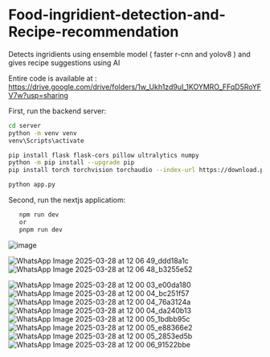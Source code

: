 # Food-ingridient-detection-and-Recipe-recommendation
Detects ingridients using ensemble model ( faster r-cnn and yolov8 ) and gives recipe suggestions using AI



Entire code is available at : https://drive.google.com/drive/folders/1w_Ukh1zd9uI_1KOYMRO_FFqD5RoYFV7w?usp=sharing

First, run the backend server:

```bash
cd server
python -m venv venv
venv\Scripts\activate

pip install flask flask-cors pillow ultralytics numpy
python -m pip install --upgrade pip
pip install torch torchvision torchaudio --index-url https://download.pytorch.org/whl/cu121

python app.py
```
Second, run the nextjs applicatiom:

```bash
   npm run dev
   or
   pnpm run dev
```


![image](https://github.com/user-attachments/assets/375986cf-4d56-4939-8f9e-5f832eb8f13f)

![WhatsApp Image 2025-03-28 at 12 06 49_ddd18a1c](https://github.com/user-attachments/assets/cf2f452f-3f30-45c7-9b11-a159b7f44bff)
![WhatsApp Image 2025-03-28 at 12 06 48_b3255e52](https://github.com/user-attachments/assets/cd80cf71-9bfe-441f-8bfe-6da5102ed87f)



![WhatsApp Image 2025-03-28 at 12 00 03_e00da180](https://github.com/user-attachments/assets/697e9ebc-c342-4246-85fe-8dca4ff3d4b5)
![WhatsApp Image 2025-03-28 at 12 00 04_bc251f57](https://github.com/user-attachments/assets/6454ae13-482c-4c01-99f1-b026943f81a7)
![WhatsApp Image 2025-03-28 at 12 00 04_76a3124a](https://github.com/user-attachments/assets/1df9357d-d02d-4b97-bb30-ebba0f2e8afb)
![WhatsApp Image 2025-03-28 at 12 00 04_da240b13](https://github.com/user-attachments/assets/b6ed3bc8-2f96-46f6-8e60-6ae93f0c94cf)
![WhatsApp Image 2025-03-28 at 12 00 05_1bdbb95c](https://github.com/user-attachments/assets/ae6c5f4d-2845-41d6-8e68-1726312a9001)
![WhatsApp Image 2025-03-28 at 12 00 05_e88366e2](https://github.com/user-attachments/assets/bc9baecd-e3cc-4439-a216-63e64c93c65c)
![WhatsApp Image 2025-03-28 at 12 00 05_2853ed5b](https://github.com/user-attachments/assets/42ff0e17-cfa1-46f2-80b7-b645e8b610f3)
![WhatsApp Image 2025-03-28 at 12 00 06_91522bbe](https://github.com/user-attachments/assets/661f61a5-3705-4890-b753-5efa17a6e3c3)






